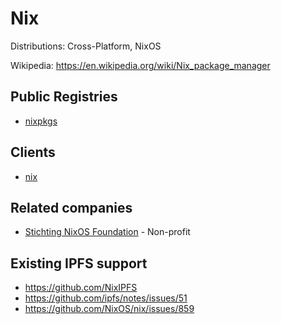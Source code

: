 # Nix

Distributions: Cross-Platform, NixOS

Wikipedia: https://en.wikipedia.org/wiki/Nix_package_manager

## Public Registries

- [nixpkgs](https://github.com/NixOS/nixpkgs)

## Clients

- [nix](https://github.com/NixOS/nix)

## Related companies

- [Stichting NixOS Foundation](https://nixos.org/nixos/foundation.html) - Non-profit

## Existing IPFS support

- https://github.com/NixIPFS
- https://github.com/ipfs/notes/issues/51
- https://github.com/NixOS/nix/issues/859
